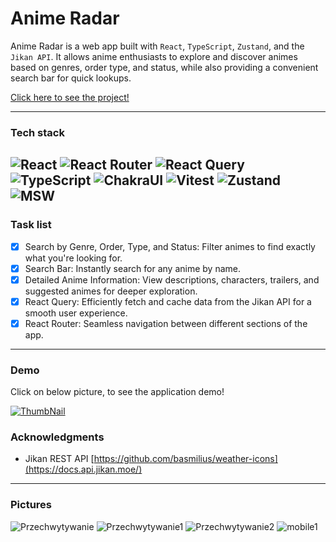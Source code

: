 # Anime Radar
Anime Radar is a web app built with `React`, `TypeScript`, `Zustand`, and the `Jikan API`. It allows anime enthusiasts to explore and discover animes based on genres, order type, and status, while also providing a convenient search bar for quick lookups.

[Click here to see the project!](https://anime-radar.vercel.app/)


---

### Tech stack
![React](https://img.shields.io/badge/react-%2320232a.svg?style=flat-square&logo=react&logoColor=%2361DAFB) ![React Router](https://img.shields.io/badge/React_Router-CA4245?style=flat-square&logo=react-router&logoColor=white)
![React Query](https://img.shields.io/badge/-React%20Query-FF4154?style=flat-square&logo=react%20query&logoColor=white) ![TypeScript](https://img.shields.io/badge/typescript-%23007ACC.svg?style=flat-square&logo=typescript&logoColor=white) 
![ChakraUI](https://img.shields.io/badge/chakra-%234ED1C5.svg?style=flat-square&logo=chakraui&logoColor=white) ![Vitest](https://img.shields.io/badge/Vitest-234ED1C5?style=flat-square&logo=vitest&logoColor=yellow) 
![Zustand](https://img.shields.io/badge/Zustand-%2320232a?style=flat-square&logo=zustand&logoColor=yellow) ![MSW](https://img.shields.io/badge/MSW-%2320232a?style=flat-square&logo=zustand&logoColor=orange) 
---

### Task list 

- [x] Search by Genre, Order, Type, and Status: Filter animes to find exactly what you're looking for.
- [x] Search Bar: Instantly search for any anime by name.
- [x] Detailed Anime Information: View descriptions, characters, trailers, and suggested animes for deeper exploration.
- [x] React Query: Efficiently fetch and cache data from the Jikan API for a smooth user experience.
- [x] React Router: Seamless navigation between different sections of the app.

---

### Demo

Click on below picture, to see the application demo!

[![ThumbNail](https://github.com/user-attachments/assets/060c4d88-a851-4fc6-8e85-5158ca6473dc)](https://www.youtube.com/watch?v=lC7a1kw9MWY)

### Acknowledgments

+ Jikan REST API [https://github.com/basmilius/weather-icons](https://docs.api.jikan.moe/)
  
---

### Pictures
![Przechwytywanie](https://github.com/user-attachments/assets/02cfcd3b-a918-4cac-b8d3-b99f05c9b09d)
![Przechwytywanie1](https://github.com/user-attachments/assets/8377119c-b8e6-4f05-bc19-12103db43b68)
![Przechwytywanie2](https://github.com/user-attachments/assets/75b50fc5-e0d7-4f0a-bf8c-30cf0dd3e468)
![mobile1](https://github.com/user-attachments/assets/0f5aa0e7-ff53-4a56-84e2-e447ceff7480)
